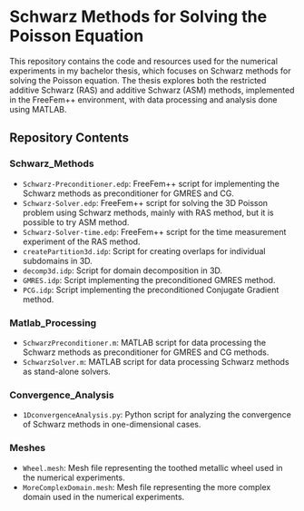 # Schwarz Methods for Solving the Poisson Equation

This repository contains the code and resources used for the numerical experiments in my bachelor thesis, which focuses on Schwarz methods for solving the Poisson equation. The thesis explores both the restricted additive Schwarz (RAS) and additive Schwarz (ASM) methods, implemented in the FreeFem++ environment, with data processing and analysis done using MATLAB.

## Repository Contents

### Schwarz_Methods
- `Schwarz-Preconditioner.edp`: FreeFem++ script for implementing the Schwarz methods as preconditioner for GMRES and CG.
- `Schwarz-Solver.edp`: FreeFem++ script for solving the 3D Poisson problem using Schwarz methods, mainly with RAS method, but it is possible to try ASM method.
- `Schwarz-Solver-time.edp`: FreeFem++ script for the time measurement experiment of the RAS method.
- `createPartition3d.idp`: Script for creating overlaps for individual subdomains in 3D.
- `decomp3d.idp`: Script for domain decomposition in 3D.
- `GMRES.idp`: Script implementing the preconditioned GMRES method.
- `PCG.idp`: Script implementing the preconditioned Conjugate Gradient method.

### Matlab_Processing
- `SchwarzPreconditioner.m`: MATLAB script for data processing the Schwarz methods as preconditioner for GMRES and CG methods.
- `SchwarzSolver.m`: MATLAB script for data processing Schwarz methods as stand-alone solvers.

### Convergence_Analysis
- `1DconvergenceAnalysis.py`: Python script for analyzing the convergence of Schwarz methods in one-dimensional cases.

### Meshes
- `Wheel.mesh`: Mesh file representing the toothed metallic wheel used in the numerical experiments.
- `MoreComplexDomain.mesh`: Mesh file representing the more complex domain used in the numerical experiments.
